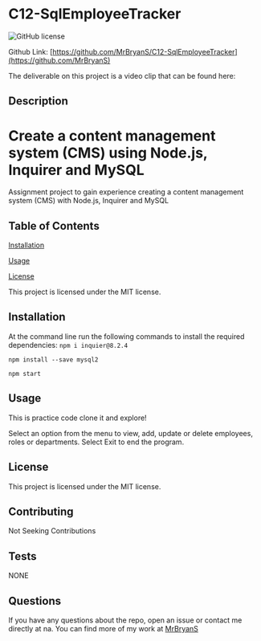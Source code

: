 # C12-SqlEmployeeTracker

![GitHub license](https://img.shields.io/badge/license-MIT-blue.svg) 

Github Link: [https://github.com/MrBryanS/C12-SqlEmployeeTracker](https://github.com/MrBryanS) 

The deliverable on this project is a video clip that can be found here: []()

## Description 

# Create a content management system (CMS) using Node.js, Inquirer and MySQL

Assignment project to gain experience creating a content management system (CMS) with Node.js, Inquirer and MySQL


## Table of Contents 


[Installation](#installation) 


 
[Usage](#usage) 



[License](#license) 

This project is licensed under the MIT license.

 
## Installation 

At the command line run the following commands to install the required dependencies:
`npm i inquier@8.2.4`

`npm install --save mysql2`

`npm start`
 
 
## Usage 

This is practice code clone it and explore! 

Select an option from the menu to view, add, update or delete employees, roles or departments.  Select Exit to end the program.
 
## License 

 This project is licensed under the MIT license. 

 
## Contributing 

 Not Seeking Contributions 

 ## Tests 

 NONE 

 ## Questions 

 
If you have any questions about the repo, open an issue or contact me directly at na. 
You can find more of my work at [MrBryanS](https://github.com/MrBryanS) 

